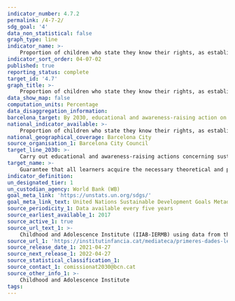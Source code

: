 ```yaml
---
indicator_number: 4.7.2
permalink: /4-7-2/
sdg_goal: '4'
data_non_statistical: false
graph_type: line
indicator_name: >-
    Proportion of children who state they know their rights, as established in the Children’s Rights Convention, at the end of their primary education (6th year)
indicator_sort_order: 04-07-02
published: true
reporting_status: complete
target_id: '4.7'
graph_title: >-
    Proportion of children who state they know their rights, as established in the Children’s Rights Convention, at the end of their primary education (6th year)
data_show_map: false
computation_units: Percentage
data_disaggregation_information: 
barcelona_target: By 2030, educational and awareness-raising action on sustainable development and human rights will be available at all education centres
national_indicator_available: >-
    Proportion of children who state they know their rights, as established in the Children’s Rights Convention, at the end of their primary education (6th year)
national_geographical_coverage: Barcelona City
source_organisation_1: Barcelona City Council
target_line_2030: >-
    Carry out educational and awareness-raising actions concerning sustainable development: 70% or more of students to know about the Children’s Rights Convention 
target_name: >-
    Guarantee that all learners acquire the necessary theoretical and practical knowledge to promote sustainable development, among other things, through education for sustainable development and adopting sustainable lifestyles, human rights, gender equality, promoting a culture of peace and non-violence, global citizenship, and appreciation of cultural diversity and the contribution of culture to sustainable development
indicator_definition:
un_designated_tier: 1
un_custodian_agency: World Bank (WB)
goal_meta_link: 'https://unstats.un.org/sdgs/'
goal_meta_link_text: United Nations Sustainable Development Goals Metadata (pdf 894kB)
source_periodicity_1: Data available every five years
source_earliest_available_1: 2017
source_active_1: true
source_url_text_1: >-
    Childhood and Adolescence Institute (IIAB-IERMB) using data from the Barcelona Subjective Well-being of Children Survey 
source_url_1: 'https://institutinfancia.cat/mediateca/primeres-dades-lenquesta-benestar-subjectiu-infancia-barcelona/'
source_release_date_1: 2021-04-27
source_next_release_1: 2022-04-27
source_statistical_classification_1: 
source_contact_1: comissionat2030@bcn.cat
source_other_info_1: >-
    Childhood and Adolescence Institute
tags:
---
```

